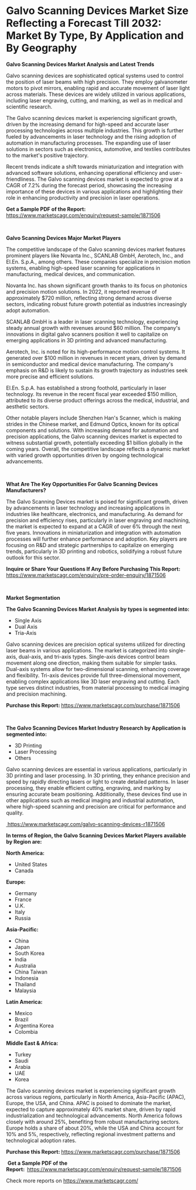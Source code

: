 <p><h1>Galvo Scanning Devices Market Size Reflecting a Forecast Till 2032: Market By Type, By Application and By Geography</h1></p><p><strong>Galvo Scanning Devices Market Analysis and Latest Trends</strong></p>
<p><p>Galvo scanning devices are sophisticated optical systems used to control the position of laser beams with high precision. They employ galvanometer motors to pivot mirrors, enabling rapid and accurate movement of laser light across materials. These devices are widely utilized in various applications, including laser engraving, cutting, and marking, as well as in medical and scientific research.</p><p>The Galvo scanning devices market is experiencing significant growth, driven by the increasing demand for high-speed and accurate laser processing technologies across multiple industries. This growth is further fueled by advancements in laser technology and the rising adoption of automation in manufacturing processes. The expanding use of laser solutions in sectors such as electronics, automotive, and textiles contributes to the market's positive trajectory.</p><p>Recent trends indicate a shift towards miniaturization and integration with advanced software solutions, enhancing operational efficiency and user-friendliness. The Galvo scanning devices market is expected to grow at a CAGR of 7.2% during the forecast period, showcasing the increasing importance of these devices in various applications and highlighting their role in enhancing productivity and precision in laser operations.</p></p>
<p><strong>Get a Sample PDF of the Report:&nbsp;</strong> <a href="https://www.marketscagr.com/enquiry/request-sample/1871506?utm_campaign=1766&utm_medium=2&utm_source=Github&utm_content=ia&utm_term=28022025&utm_id=galvo-scanning-devices">https://www.marketscagr.com/enquiry/request-sample/1871506</a></p>
<p>&nbsp;</p>
<p><strong>Galvo Scanning Devices Major Market Players</strong></p>
<p><p>The competitive landscape of the Galvo scanning devices market features prominent players like Novanta Inc., SCANLAB GmbH, Aerotech, Inc., and El.En. S.p.A., among others. These companies specialize in precision motion systems, enabling high-speed laser scanning for applications in manufacturing, medical devices, and communication.</p><p>Novanta Inc. has shown significant growth thanks to its focus on photonics and precision motion solutions. In 2022, it reported revenue of approximately $720 million, reflecting strong demand across diverse sectors, indicating robust future growth potential as industries increasingly adopt automation.</p><p>SCANLAB GmbH is a leader in laser scanning technology, experiencing steady annual growth with revenues around $60 million. The company's innovations in digital galvo scanners position it well to capitalize on emerging applications in 3D printing and advanced manufacturing.</p><p>Aerotech, Inc. is noted for its high-performance motion control systems. It generated over $100 million in revenues in recent years, driven by demand in semiconductor and medical device manufacturing. The company's emphasis on R&D is likely to sustain its growth trajectory as industries seek more precise and efficient solutions.</p><p>El.En. S.p.A. has established a strong foothold, particularly in laser technology. Its revenue in the recent fiscal year exceeded $150 million, attributed to its diverse product offerings across the medical, industrial, and aesthetic sectors.</p><p>Other notable players include Shenzhen Han's Scanner, which is making strides in the Chinese market, and Edmund Optics, known for its optical components and solutions. With increasing demand for automation and precision applications, the Galvo scanning devices market is expected to witness substantial growth, potentially exceeding $1 billion globally in the coming years. Overall, the competitive landscape reflects a dynamic market with varied growth opportunities driven by ongoing technological advancements.</p></p>
<p>&nbsp;</p>
<p><strong>What Are The Key Opportunities For Galvo Scanning Devices Manufacturers?</strong></p>
<p><p>The Galvo Scanning Devices market is poised for significant growth, driven by advancements in laser technology and increasing applications in industries like healthcare, electronics, and manufacturing. As demand for precision and efficiency rises, particularly in laser engraving and machining, the market is expected to expand at a CAGR of over 6% through the next five years. Innovations in miniaturization and integration with automation processes will further enhance performance and adoption. Key players are focusing on R&D and strategic partnerships to capitalize on emerging trends, particularly in 3D printing and robotics, solidifying a robust future outlook for this sector.</p></p>
<p><strong>Inquire or Share Your Questions If Any Before Purchasing This Report:</strong> <a href="https://www.marketscagr.com/enquiry/pre-order-enquiry/1871506?utm_campaign=1766&utm_medium=2&utm_source=Github&utm_content=ia&utm_term=28022025&utm_id=galvo-scanning-devices">https://www.marketscagr.com/enquiry/pre-order-enquiry/1871506</a></p>
<p>&nbsp;</p>
<p><strong>Market Segmentation</strong></p>
<p><strong>The Galvo Scanning Devices Market Analysis by types is segmented into:</strong></p>
<p><ul><li>Single Axis</li><li>Dual Axis</li><li>Tria-Axis</li></ul></p>
<p><p>Galvo scanning devices are precision optical systems utilized for directing laser beams in various applications. The market is categorized into single-axis, dual-axis, and tri-axis types. Single-axis devices control beam movement along one direction, making them suitable for simpler tasks. Dual-axis systems allow for two-dimensional scanning, enhancing coverage and flexibility. Tri-axis devices provide full three-dimensional movement, enabling complex applications like 3D laser engraving and cutting. Each type serves distinct industries, from material processing to medical imaging and precision machining.</p></p>
<p><strong>Purchase this Report:&nbsp;</strong><a href="https://www.marketscagr.com/purchase/1871506?utm_campaign=1766&utm_medium=2&utm_source=Github&utm_content=ia&utm_term=28022025&utm_id=galvo-scanning-devices">https://www.marketscagr.com/purchase/1871506</a></p>
<p>&nbsp;</p>
<p><strong>The Galvo Scanning Devices Market Industry Research by Application is segmented into:</strong></p>
<p><ul><li>3D Printing</li><li>Laser Processing</li><li>Others</li></ul></p>
<p><p>Galvo scanning devices are essential in various applications, particularly in 3D printing and laser processing. In 3D printing, they enhance precision and speed by rapidly directing lasers or light to create detailed patterns. In laser processing, they enable efficient cutting, engraving, and marking by ensuring accurate beam positioning. Additionally, these devices find use in other applications such as medical imaging and industrial automation, where high-speed scanning and precision are critical for performance and quality.</p></p>
<p><a href="https://www.marketscagr.com/galvo-scanning-devices-r1871506?utm_campaign=1766&utm_medium=2&utm_source=Github&utm_content=ia&utm_term=28022025&utm_id=galvo-scanning-devices">&nbsp;https://www.marketscagr.com/galvo-scanning-devices-r1871506</a></p>
<p><strong>In terms of Region, the Galvo Scanning Devices Market Players available by Region are:</strong></p>
<p>
    <p> <strong> North America: </strong>
        <ul>
            <li>United States</li>
            <li>Canada</li>
        </ul>
        </p> 
    <p> <strong> Europe: </strong>
        <ul>
            <li>Germany</li>
            <li>France</li>
            <li>U.K.</li>
            <li>Italy</li>
            <li>Russia</li>
        </ul>
        </p> 
    <p> <strong> Asia-Pacific: </strong>
        <ul>
            <li>China</li>
            <li>Japan</li>
            <li>South Korea</li>
            <li>India</li>
            <li>Australia</li>
            <li>China Taiwan</li>
            <li>Indonesia</li>
            <li>Thailand</li>
            <li>Malaysia</li>
        </ul>
        </p> 
    <p> <strong> Latin America: </strong>
        <ul>
            <li>Mexico</li>
            <li>Brazil</li>
            <li>Argentina Korea</li>
            <li>Colombia</li>
        </ul>
        </p> 
    <p> <strong> Middle East & Africa: </strong>
        <ul>
            <li>Turkey</li>
            <li>Saudi</li>
            <li>Arabia</li>
            <li>UAE</li>
            <li>Korea</li>
        </ul>
    </p>
    </p>
<p><p>The Galvo scanning devices market is experiencing significant growth across various regions, particularly in North America, Asia-Pacific (APAC), Europe, the USA, and China. APAC is poised to dominate the market, expected to capture approximately 40% market share, driven by rapid industrialization and technological advancements. North America follows closely with around 25%, benefiting from robust manufacturing sectors. Europe holds a share of about 20%, while the USA and China account for 10% and 5%, respectively, reflecting regional investment patterns and technological adoption rates.</p></p>
<p><strong>Purchase this Report: </strong><a href="https://www.marketscagr.com/purchase/1871506?utm_campaign=1766&utm_medium=2&utm_source=Github&utm_content=ia&utm_term=28022025&utm_id=galvo-scanning-devices">https://www.marketscagr.com/purchase/1871506</a></p>
<p>&nbsp;<strong>Get a Sample PDF of the Report:&nbsp;&nbsp;</strong><a href="https://www.marketscagr.com/enquiry/request-sample/1871506?utm_campaign=1766&utm_medium=2&utm_source=Github&utm_content=ia&utm_term=28022025&utm_id=galvo-scanning-devices">https://www.marketscagr.com/enquiry/request-sample/1871506</a></p>
<p><strong></strong></p>
<p>Check more reports on <a href="https://www.marketscagr.com/?utm_campaign=1766&utm_medium=2&utm_source=Github&utm_content=ia&utm_term=28022025&utm_id=galvo-scanning-devices">https://www.marketscagr.com/</a></p>